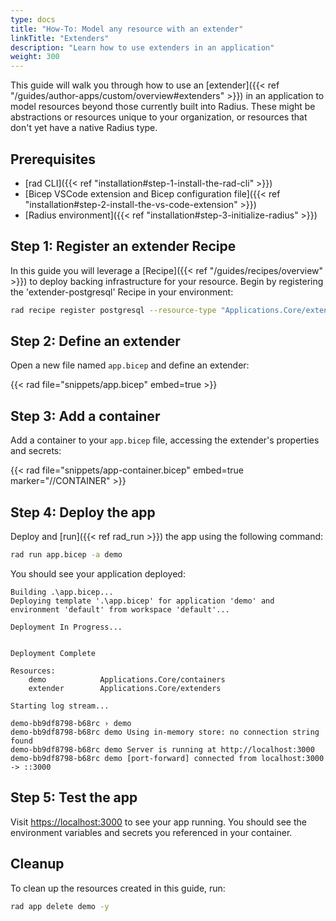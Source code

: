 ```yaml
---
type: docs
title: "How-To: Model any resource with an extender"
linkTitle: "Extenders"
description: "Learn how to use extenders in an application"
weight: 300
---
```


This guide will walk you through how to use an [extender]({{< ref "/guides/author-apps/custom/overview#extenders" >}}) in an application to model resources beyond those currently built into Radius. These might be abstractions or resources unique to your organization, or resources that don't yet have a native Radius type.

## Prerequisites

- [rad CLI]({{< ref "installation#step-1-install-the-rad-cli" >}})
- [Bicep VSCode extension and Bicep configuration file]({{< ref "installation#step-2-install-the-vs-code-extension" >}})
- [Radius environment]({{< ref "installation#step-3-initialize-radius" >}})

## Step 1: Register an extender Recipe

In this guide you will leverage a [Recipe]({{< ref "/guides/recipes/overview" >}}) to deploy backing infrastructure for your resource. Begin by registering the 'extender-postgresql' Recipe in your environment:

```bash
rad recipe register postgresql --resource-type "Applications.Core/extenders" --template-kind bicep --template-path "ghcr.io/radius-project/recipes/local-dev/postgresql:latest"
```

## Step 2: Define an extender

Open a new file named `app.bicep` and define an extender:

{{< rad file="snippets/app.bicep" embed=true >}}

## Step 3: Add a container

Add a container to your `app.bicep` file, accessing the extender's properties and secrets:

{{< rad file="snippets/app-container.bicep" embed=true marker="//CONTAINER" >}}

## Step 4: Deploy the app

Deploy and [run]({{< ref rad_run >}}) the app using the following command:

```bash
rad run app.bicep -a demo
```

You should see your application deployed:

```
Building .\app.bicep...
Deploying template '.\app.bicep' for application 'demo' and environment 'default' from workspace 'default'...

Deployment In Progress...


Deployment Complete

Resources:
    demo            Applications.Core/containers
    extender        Applications.Core/extenders

Starting log stream...

demo-bb9df8798-b68rc › demo
demo-bb9df8798-b68rc demo Using in-memory store: no connection string found
demo-bb9df8798-b68rc demo Server is running at http://localhost:3000
demo-bb9df8798-b68rc demo [port-forward] connected from localhost:3000 -> ::3000
```

## Step 5: Test the app

Visit [https://localhost:3000](https://localhost:3000) to see your app running. You should see the environment variables and secrets you referenced in your container.

## Cleanup

To clean up the resources created in this guide, run:

```bash
rad app delete demo -y
```
